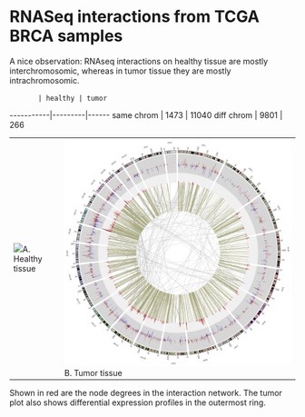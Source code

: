# RNASeq interactions from TCGA BRCA samples

A nice observation: RNAseq interactions on healthy tissue are mostly
interchromosomic, whereas in tumor tissue they are mostly
intrachromosomic.

           | healthy | tumor
-----------|---------|------
same chrom | 1473    | 11040
diff chrom | 9801    | 266


<table>
<tr>
<td><img src="circos_sanos.png" width="100%">A. Healthy tissue</td>
<td><img src="circos_enfermos.png" width="100%">B. Tumor tissue</td>
</tr>
</table>

Shown in red are the node degrees in the interaction network. The tumor plot also shows differential expression profiles in the outermost ring. 
